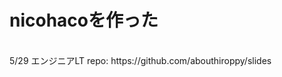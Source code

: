<!-- background: title -->

# nicohacoを作った
<br />
5/29 エンジニアLT  
repo: https://github.com/abouthiroppy/slides
